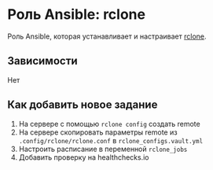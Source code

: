 # Роль Ansible: rclone

Роль Ansible, которая устанавливает и настраивает [rclone](https://github.com/rclone/rclone).

## Зависимости

Нет

## Как добавить новое задание

1. На сервере с помощью `rclone config` создать remote
1. На сервере скопировать параметры remote из `.config/rclone/rclone.conf` в `rclone_configs.vault.yml`
1. Настроить расписание в переменной `rclone_jobs`
1. Добавить проверку на healthchecks.io
